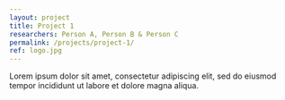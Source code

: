 ```yaml
---
layout: project
title: Project 1
researchers: Person A, Person B & Person C
permalink: /projects/project-1/
ref: logo.jpg
---
```

Lorem ipsum dolor sit amet, consectetur adipiscing elit, sed do eiusmod tempor incididunt ut labore et dolore magna aliqua.